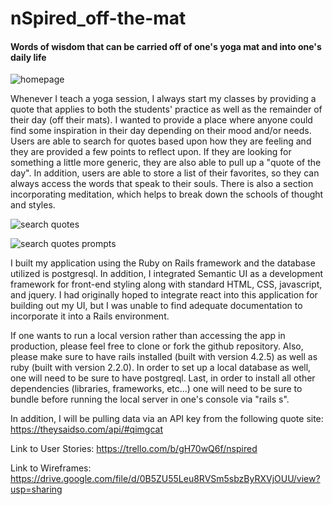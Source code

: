 # nSpired_off-the-mat

#### Words of wisdom that can be carried off of one's yoga mat and into one's daily life

![homepage](http://i.imgur.com/Q1p08zN.png)

Whenever I teach a yoga session, I always start my classes by providing a quote that applies to both the students' practice as well as the remainder of their day (off their mats). I wanted to provide a place where anyone could find some inspiration in their day depending on their mood and/or needs. Users are able to search for quotes based upon how they are feeling and they are provided a few points to reflect upon.  If they are looking for something a little more generic, they are also able to pull up a "quote of the day". In addition, users are able to store a list of their favorites, so they can always access the words that speak to their souls. There is also a section incorporating meditation, which helps to break down the schools of thought and styles.

![search quotes](http://i.imgur.com/P3YGiDs.png)

![search quotes prompts](http://i.imgur.com/kKsQvx5.png)

I built my application using the Ruby on Rails framework and the database utilized is postgresql. In addition, I integrated Semantic UI as a development framework for front-end styling along with standard HTML, CSS, javascript, and jquery. I had originally hoped to integrate react into this application for building out my UI, but I was unable to find adequate documentation to incorporate it into a Rails environment.



If one wants to run a local version rather than accessing the app in production, please feel free to clone or fork the github repository. Also, please make sure to have rails installed (built with version 4.2.5) as well as ruby (built with version 2.2.0). In order to set up a local database as well, one will need to be sure to have postgreql. Last, in order to install all other dependencies (libraries, frameworks, etc...) one will need to be sure to bundle before running the local server in one's console via "rails s".


In addition, I will be pulling data via an API key from the following quote site: https://theysaidso.com/api/#qimgcat

Link to User Stories: https://trello.com/b/gH70wQ6f/nspired

Link to Wireframes: https://drive.google.com/file/d/0B5ZU55Leu8RVSm5sbzByRXVjOUU/view?usp=sharing
